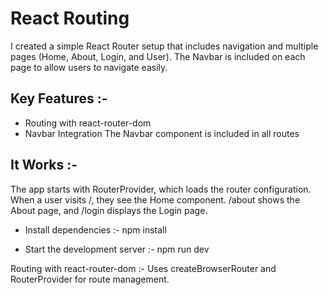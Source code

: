 # React Routing 
I created a simple React Router setup that includes navigation and multiple pages (Home, About, Login, and User). The Navbar is included on each page to allow users to navigate easily.

## Key Features :-
- Routing with react-router-dom
- Navbar Integration
The Navbar component is included in all routes

## It Works :-
The app starts with RouterProvider, which loads the router configuration.
When a user visits /, they see the Home component.
/about shows the About page, and /login displays the Login page.


- Install dependencies :- npm install

- Start the development server :- npm run dev   

Routing with react-router-dom :- Uses createBrowserRouter and RouterProvider for route management.
